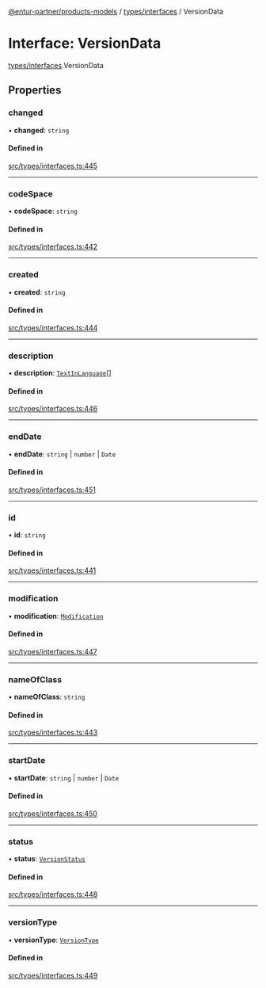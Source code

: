 [@entur-partner/products-models](../README.md) / [types/interfaces](../modules/types_interfaces.md) / VersionData

# Interface: VersionData

[types/interfaces](../modules/types_interfaces.md).VersionData

## Properties

### changed

• **changed**: `string`

#### Defined in

[src/types/interfaces.ts:445](https://github.com/entur/products-models/blob/main/src/types/interfaces.ts#L445)

___

### codeSpace

• **codeSpace**: `string`

#### Defined in

[src/types/interfaces.ts:442](https://github.com/entur/products-models/blob/main/src/types/interfaces.ts#L442)

___

### created

• **created**: `string`

#### Defined in

[src/types/interfaces.ts:444](https://github.com/entur/products-models/blob/main/src/types/interfaces.ts#L444)

___

### description

• **description**: [`TextInLanguage`](../modules/types_types.md#textinlanguage)[]

#### Defined in

[src/types/interfaces.ts:446](https://github.com/entur/products-models/blob/main/src/types/interfaces.ts#L446)

___

### endDate

• **endDate**: `string` \| `number` \| `Date`

#### Defined in

[src/types/interfaces.ts:451](https://github.com/entur/products-models/blob/main/src/types/interfaces.ts#L451)

___

### id

• **id**: `string`

#### Defined in

[src/types/interfaces.ts:441](https://github.com/entur/products-models/blob/main/src/types/interfaces.ts#L441)

___

### modification

• **modification**: [`Modification`](../enums/types_enums.Modification.md)

#### Defined in

[src/types/interfaces.ts:447](https://github.com/entur/products-models/blob/main/src/types/interfaces.ts#L447)

___

### nameOfClass

• **nameOfClass**: `string`

#### Defined in

[src/types/interfaces.ts:443](https://github.com/entur/products-models/blob/main/src/types/interfaces.ts#L443)

___

### startDate

• **startDate**: `string` \| `number` \| `Date`

#### Defined in

[src/types/interfaces.ts:450](https://github.com/entur/products-models/blob/main/src/types/interfaces.ts#L450)

___

### status

• **status**: [`VersionStatus`](../enums/types_enums.VersionStatus.md)

#### Defined in

[src/types/interfaces.ts:448](https://github.com/entur/products-models/blob/main/src/types/interfaces.ts#L448)

___

### versionType

• **versionType**: [`VersionType`](../enums/types_enums.VersionType.md)

#### Defined in

[src/types/interfaces.ts:449](https://github.com/entur/products-models/blob/main/src/types/interfaces.ts#L449)
